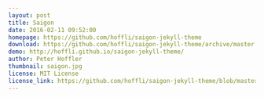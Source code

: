```yaml
---
layout: post
title: Saigon
date: 2016-02-11 09:52:00
homepage: https://github.com/hoffli/saigon-jekyll-theme
download: https://github.com/hoffli/saigon-jekyll-theme/archive/master.zip
demo: http://hoffli.github.io/saigon-jekyll-theme/
author: Peter Hoffler
thumbnail: saigon.jpg
license: MIT License
license_link: https://github.com/hoffli/saigon-jekyll-theme/blob/master/LICENSE
---
```


